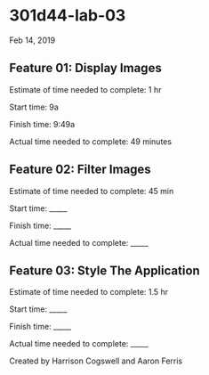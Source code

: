 # 301d44-lab-03
Feb 14, 2019


## Feature 01: Display Images

Estimate of time needed to complete: 1 hr

Start time: 9a

Finish time: 9:49a

Actual time needed to complete: 49 minutes


## Feature 02: Filter Images

Estimate of time needed to complete: 45 min

Start time: _____

Finish time: _____

Actual time needed to complete: _____


## Feature 03: Style The Application

Estimate of time needed to complete: 1.5 hr

Start time: _____

Finish time: _____

Actual time needed to complete: _____



Created by Harrison Cogswell and Aaron Ferris